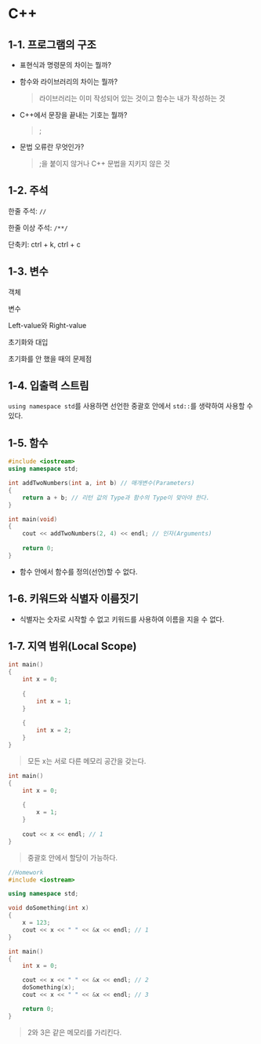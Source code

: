 # C++

## 1-1. 프로그램의 구조

* 표현식과 명령문의 차이는 뭘까?

  > 

* 함수와 라이브러리의 차이는 뭘까?

  > 라이브러리는 이미 작성되어 있는 것이고 함수는 내가 작성하는 것

* C++에서 문장을 끝내는 기호는 뭘까?

  > ;

* 문법 오류란 무엇인가?

  > ;을 붙이지 않거나 C++ 문법을 지키지 않은 것



## 1-2. 주석

한줄 주석: `//` 

한줄 이상 주석: `/**/`

단축키: ctrl + k, ctrl + c



## 1-3. 변수

객체

변수

Left-value와 Right-value

초기화와 대입

초기화를 안 했을 때의 문제점



## 1-4. 입출력 스트림

`using namespace std`를 사용하면 선언한 중괄호 안에서 `std::`를 생략하여 사용할 수 있다.



## 1-5. 함수

```c++
#include <iostream>
using namespace std;

int addTwoNumbers(int a, int b) // 매개변수(Parameters)
{
    return a + b; // 리턴 값의 Type과 함수의 Type이 맞아야 한다.
}

int main(void)
{
    cout << addTwoNumbers(2, 4) << endl; // 인자(Arguments)
    
    return 0;
}
```

* 함수 안에서 함수를 정의(선언)할 수 없다.



## 1-6. 키워드와 식별자 이름짓기

* 식별자는 숫자로 시작할 수 없고 키워드를 사용하여 이름을 지을 수 없다.



## 1-7. 지역 범위(Local Scope)

```c++
int main()
{
    int x = 0;
    
    {
        int x = 1;
    }
    
    {
        int x = 2;
    }
}
```

> 모든 x는 서로 다른 메모리 공간을 갖는다.



```c++
int main()
{
    int x = 0;
    
    {
        x = 1;
    }
    
    cout << x << endl; // 1
}
```

> 중괄호 안에서 할당이 가능하다.



```c++
//Homework
#include <iostream>

using namespace std;

void doSomething(int x)
{
	x = 123;
	cout << x << " " << &x << endl; // 1
}

int main()
{
	int x = 0;

	cout << x << " " << &x << endl; // 2
	doSomething(x);
	cout << x << " " << &x << endl; // 3

	return 0;
}
```

> 2와 3은 같은 메모리를 가리킨다.